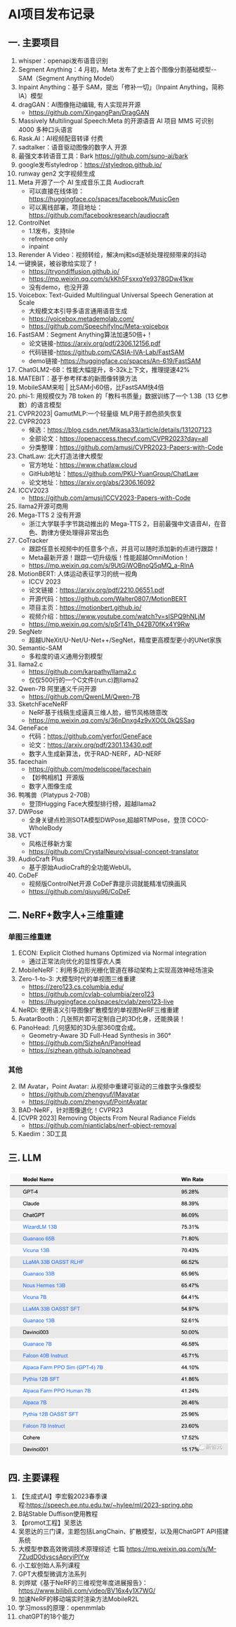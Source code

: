 # AI项目发布记录

## 一. 主要项目
1. whisper：openapi发布语音识别
1. Segment Anything：4 月初，Meta 发布了史上首个图像分割基础模型--SAM（Segment Anything Model）
1. Inpaint Anything：基于 SAM，提出「修补一切」（Inpaint Anything，简称 IA）模型
1. dragGAN：AI图像拖动编辑, 有人实现并开源
   - https://github.com/XingangPan/DragGAN
1. Massively Multilingual Speech:Meta 的开源语音 AI 项目 MMS 可识别 4000 多种口头语言
1. Rask.AI：AI视频配音转译 付费
1. sadtalker：语音驱动图像的数字人 开源
1. 最强文本转语音工具：Bark https://github.com/suno-ai/bark
1. google发布styledrop：https://styledrop.github.io/
1. runway gen2 文字视频生成
1. Meta 开源了一个 AI 生成音乐工具 Audiocraft
   - 可以直接在线体验：https://huggingface.co/spaces/facebook/MusicGen
   - 可以离线部署，项目地址：https://github.com/facebookresearch/audiocraft
1. ControlNet
   - 1.1发布，支持tile
   - refrence only
   - inpaint
1. Rerender A Video：视频转绘，解决mj和sd逐帧处理视频带来的抖动
1. 一键换装，被谷歌给实现了！
   - https://tryondiffusion.github.io/
   - https://mp.weixin.qq.com/s/kKh5FsxxqYe9378GDw41kw
   - 没有demo，也没开源
1. Voicebox: Text-Guided Multilingual Universal Speech Generation at Scale
   - 大规模文本引导多语言通用语音生成
   - https://voicebox.metademolab.com/
   - https://github.com/SpeechifyInc/Meta-voicebox
1. FastSAM：Segment Anything算法加速50倍+！
   - 论文链接-https://arxiv.org/pdf/2306.12156.pdf
   - 代码链接-https://github.com/CASIA-IVA-Lab/FastSAM
   - demo链接-https://huggingface.co/spaces/An-619/FastSAM
1. ChatGLM2-6B：性能大幅提升，8-32k上下文，推理提速42%
1. MATEBIT：基于参考样本的新图像转换方法
1. MobileSAM来啦 | 比SAM小60倍，比FastSAM快4倍
1. phi-1: 用规模仅为 7B token 的「教科书质量」数据训练了一个 1.3B（13 亿参数）的语言模型
2. CVPR2023| GamutMLP:一个轻量级 MLP用于颜色损失恢复
1. CVPR2023
   - 候选：https://blog.csdn.net/Mikasa33/article/details/131207123
   - 全部论文：https://openaccess.thecvf.com/CVPR2023?day=all
   - 分类整理：https://github.com/amusi/CVPR2023-Papers-with-Code
1. ChatLaw: 北大打造法律大模型
   - 官方地址：https://www.chatlaw.cloud
   - GitHub地址：https://github.com/PKU-YuanGroup/ChatLaw
   - 论文地址：https://arxiv.org/abs/2306.16092
1. ICCV2023
   - https://github.com/amusi/ICCV2023-Papers-with-Code
1. llama2开源可商用
2. Mega-TTS 2 没有开源
   - 浙江大学联手字节跳动推出的 Mega-TTS 2，目前最强中文语音AI，在音色、韵律方便处理得非常出色
1. CoTracker
   - 跟踪任意长视频中的任意多个点，并且可以随时添加新的点进行跟踪！
   - Meta最新开源！跟踪一切升级版！性能超越OmniMotion！
   - https://mp.weixin.qq.com/s/9UtGiWOBnoQ5qMQ_a-RInA
2. MotionBERT: 人体运动表征学习的统一视角
   - ICCV 2023
   - 论文链接：https://arxiv.org/pdf/2210.06551.pdf
   - 开源代码：https://github.com/Walter0807/MotionBERT
   - 项目主页：https://motionbert.github.io/
   - 视频介绍：https://www.youtube.com/watch?v=slSPQ9hNLjM
   - https://mp.weixin.qq.com/s/pSrT41h_042B70fKx4Y9Rw
1. SegNetr
   - 超越UNeXit/U-Net/U-Net++/SegNet，精度更高模型更小的UNet家族
1. Semantic-SAM
   - 多粒度的语义通用分割模型
1. llama2.c
   - https://github.com/karpathy/llama2.c
   - 仅仅500行的一个C文件(run.c)跑llama2
1. Qwen-7B 阿里通义千问开源
   - https://github.com/QwenLM/Qwen-7B
1. SketchFaceNeRF
   - NeRF基于线稿生成逼真三维人脸，细节风格随意改
   - https://mp.weixin.qq.com/s/36nDnxg4z9vXO0L0kQSSag
1. GeneFace
   - 代码：https://github.com/yerfor/GeneFace
   - 论文：https://arxiv.org/pdf/2301.13430.pdf
   - 数字人生成新算法，优于RAD-NERF，AD-NERF
1. facechain
   - https://github.com/modelscope/facechain
   - 【妙鸭相机】开源版
   - 数字人图像生成
1. 鸭嘴兽（Platypus 2-70B）
   - 登顶Hugging Face大模型排行榜，超越llama2
1. DWPose
   - 全身关键点检测SOTA模型DWPose,超越RTMPose，登顶 COCO-WholeBody
1. VCT
   - 风格迁移新方案
   - https://github.com/CrystalNeuro/visual-concept-translator
1. AudioCraft Plus
   - 基于原始AudioCraft的全功能WebUI。
1. CoDeF
   - 视频版ControlNet开源 CoDeF靠提示词就能精准切换画风
   - https://github.com/qiuyu96/CoDeF

## 二. NeRF+数字人+三维重建
### 单图三维重建
1. ECON: Explicit Clothed humans Optimized via Normal integration
   - 通过正常法向优化的显性穿衣人类
1. MobileNeRF：利用多边形光栅化管道在移动架构上实现高效神经场渲染
1. Zero-1-to-3: 大模型时代的单视图三维重建
   - https://zero123.cs.columbia.edu/
   - https://github.com/cvlab-columbia/zero123
   - https://huggingface.co/spaces/cvlab/zero123-live
1. NeRDi: 使用语义引导图像扩散模型的单视图NeRF三维重建
1. AvatarBooth：几张照片即可定制自己的3D化身，还能换装！
1. PanoHead: 几何感知的3D头部360度合成。
   - Geometry-Aware 3D Full-Head Synthesis in 360°
   - https://github.com/SizheAn/PanoHead
   - https://sizhean.github.io/panohead
   
### 其他
2. IM Avatar，Point Avatar: 从视频中重建可驱动的三维数字头像模型
   - https://github.com/zhengyuf/IMavatar
   - https://github.com/zhengyuf/PointAvatar
1. BAD-NeRF，针对图像退化！CVPR23
1. [CVPR 2023] Removing Objects From Neural Radiance Fields
   - https://github.com/nianticlabs/nerf-object-removal
1. Kaedim：3D工具

## 三. LLM
![](.images/cd2e8ab3.png)

## 四. 主要课程
1. 【生成式AI】李宏毅2023春季课程:https://speech.ee.ntu.edu.tw/~hylee/ml/2023-spring.php
2.  B站Stable Duffison使用教程
2. 【promot工程】吴恩达
2. 吴恩达的三门课，主题包括LangChain、扩散模型，以及用ChatGPT API搭建系统
5. 大模型参数高效微调技术原理综述 七篇 https://mp.weixin.qq.com/s/M-7ZudD0dvscsApryiPIYw
6. 小工蚁创始人系列课程
7. GPT大模型微调方法系列
8. 刘烨斌《基于NeRF的三维视觉年度进展报告》：https://www.bilibili.com/video/BV16x4y1X7WG/
9. 加速NeRF的移动端实时渲染方法MobileR2L
10. 学习moss的原理：openmmlab 
11. chatGPT的18个能力